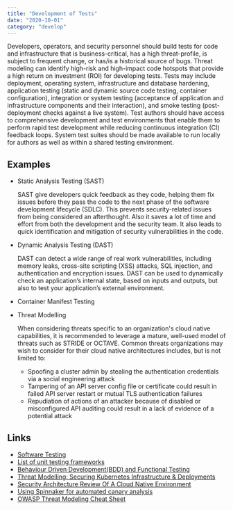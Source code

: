 ```yaml
---
title: "Development of Tests"
date: "2020-10-01"
category: "develop"
---
```


Developers, operators, and security personnel should build tests for code and infrastructure that is business-critical,
has a high threat-profile, is subject to frequent change, or has/is a historical source of bugs.
Threat modeling can identify high-risk and high-impact code hotspots that provide a high return on investment (ROI) for
developing tests. Tests may include deployment, operating system, infrastructure and database hardening, application
testing (static and dynamic source code testing, container configuration),
integration or system testing (acceptance of application and infrastructure components and their interaction),
and smoke testing (post-deployment checks against a live system). Test authors should have access to comprehensive
development and test environments that enable them to perform rapid test development while reducing
continuous integration (CI) feedback loops. System test suites should be made available to run locally for authors as
well as within a shared testing environment.

## Examples
- Static Analysis Testing (SAST)
  
  SAST give developers quick feedback as they code, helping them fix issues before they pass the code to the next phase of the software development lifecycle (SDLC). This prevents security-related issues from being considered an afterthought. Also it saves a lot of time and effort from both the development and the security team. It also leads to quick identification and mitigation of security vulnerabilities in the code.  

- Dynamic Analysis Testing (DAST)

  DAST can detect a wide range of real work vulnerabilities, including memory leaks, cross-site scripting (XSS) attacks, SQL injection, and authentication and encryption issues. DAST can be used to dynamically check an application’s internal state, based on inputs and outputs, but also to test your application’s external environment.

- Container Manifest Testing

- Threat Modelling
  
  When considering threats specific to an organization's cloud native capabilities, it is recommended to leverage a mature, well-used model of threats such as STRIDE or OCTAVE. Common threats organizations may wish to consider for their cloud native architectures includes, but is not limited to:

  - Spoofing a cluster admin by stealing the authentication credentials via a social engineering attack
  - Tampering of an API server config file or certificate could result in failed API server restart or mutual TLS authentication failures
  - Repudiation of actions of an attacker because of disabled or misconfigured API auditing could result in a lack of evidence of a potential attack

## Links
- [Software Testing](https://en.wikipedia.org/wiki/Software_testing)
- [List of unit testing frameworks](https://en.wikipedia.org/wiki/List_of_unit_testing_frameworks)
- [Behaviour Driven Development(BDD) and Functional Testing](https://medium.com/javascript-scene/behavior-driven-development-bdd-and-functional-testing-62084ad7f1f2)
- [Threat Modelling: Securing Kubernetes Infrastructure & Deployments](https://www.youtube.com/watch?v=_T-5QhZieH8)
- [Security Architecture Review Of A Cloud Native Environment](https://notsosecure.com/security-architecture-review-of-a-cloud-native-environment/)
- [Using Spinnaker for automated canary analysis](https://spinnaker.io/guides/user/canary/)
- [OWASP Threat Modeling Cheat Sheet](https://cheatsheetseries.owasp.org/cheatsheets/Threat_Modeling_Cheat_Sheet.html)
